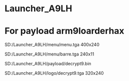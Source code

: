 # Launcher_A9LH


# For payload arm9loarderhax #


SD:/Launcher_A9LH/menu/menu.tga  400x240

SD:/Launcher_A9LH/menu/barre.tga  240x11

SD:/Launcher_A9LH/payload/decrypt9.bin

SD:/Launcher_A9LH/logo/decrypt9.tga 320x240